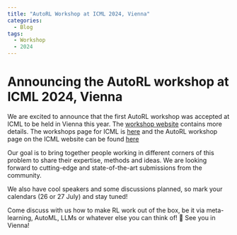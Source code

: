 ```yaml
---
title: "AutoRL Workshop at ICML 2024, Vienna"
categories:
  - Blog
tags:
  - Workshop
  - 2024
---
```


# Announcing the AutoRL workshop at ICML 2024, Vienna

We are excited to announce that the first AutoRL workshop was accepted at ICML to be held in Vienna this year. The [workshop website](https://autorlworkshop.github.io/) contains more details. 
The workshops page for ICML is [here](https://icml.cc/virtual/2024/events/workshop) and the AutoRL workshop page on the ICML website can be found [here](https://icml.cc/virtual/2024/workshop/29960)

Our goal is to bring together people working in different corners of this problem to share their expertise, methods and ideas. We are looking forward to cutting-edge and state-of-the-art submissions from the community. 

We also have cool speakers and some discussions planned, so mark your calendars (26 or 27 July) and stay tuned!

Come discuss with us how to make RL work out of the box, be it via meta-learning, AutoML, LLMs or whatever else you can think of! 🚀 See you in Vienna!
